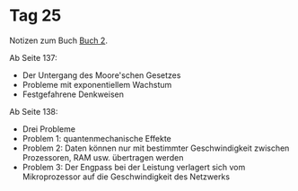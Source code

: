 # Tag 25

Notizen zum Buch [Buch 2](../Buch2.md).

Ab Seite 137:
* Der Untergang des Moore'schen Gesetzes
* Probleme mit exponentiellem Wachstum
* Festgefahrene Denkweisen

Ab Seite 138:
* Drei Probleme
* Problem 1: quantenmechanische Effekte
* Problem 2: Daten können nur mit bestimmter Geschwindigkeit zwischen Prozessoren, RAM usw. übertragen werden
* Problem 3: Der Engpass bei der Leistung verlagert sich vom Mikroprozessor auf die Geschwindigkeit des Netzwerks
